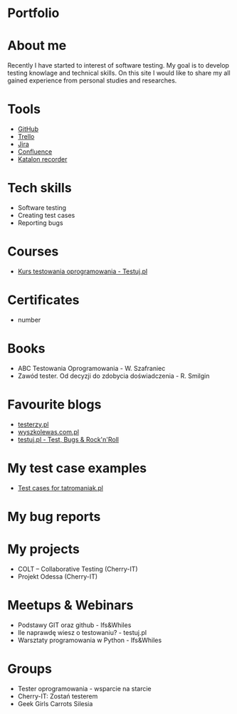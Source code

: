 # Portfolio
# About me
Recently I have started to interest of software testing. 
My goal is to develop testing knowlage and technical skills. On this site I would like to share my all gained experience from personal studies and researches.
# Tools
* [GitHub](https://github.com/)
* [Trello](trello.com)
* [Jira](https://www.atlassian.com/pl/software/jira)
* [Confluence](https://www.atlassian.com/pl/software/confluence)
* [Katalon recorder](https://katalon.com/)
# Tech skills
* Software testing
* Creating test cases
* Reporting bugs
# Courses
* [Kurs testowania oprogramowania - Testuj.pl](https://testuj.pl/karta-szkolenia/kurs-it-online-wieczorowa-akademia-testowania-plus)
# Certificates
* number
# Books
* ABC Testowania Oprogramowania - W. Szafraniec
* Zawód tester. Od decyzji do zdobycia doświadczenia - R. Smilgin
# Favourite blogs
* [testerzy.pl](testerzy.pl)
* [wyszkolewas.com.pl](wyszkolewas.com.pl)
* [testuj.pl - Test, Bugs & Rock'n'Roll](testuj.pl)
# My test case examples
* [Test cases for tatromaniak.pl](https://docs.google.com/spreadsheets/d/1jSpZVBiEpD-JODOSWxv-RvTeD1P4moBhH5wrbfp_8Zg/edit?usp=sharing) 
# My bug reports
# My projects
* COLT – Collaborative Testing (Cherry-IT)
* Projekt Odessa (Cherry-IT)
# Meetups & Webinars
* Podstawy GIT oraz github - Ifs&Whiles
* Ile naprawdę wiesz o testowaniu? - testuj.pl
* Warsztaty programowania w Python - Ifs&Whiles
# Groups
* Tester oprogramowania - wsparcie na starcie
* Cherry-IT: Zostań testerem
* Geek Girls Carrots Silesia
